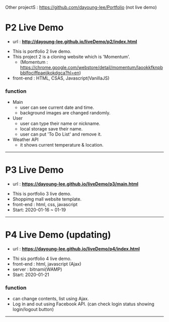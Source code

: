 Other projectS : https://github.com/dayoung-lee/Portfolio (not live demo)
# P2 Live Demo
+ url : <b>http://dayoung-lee.github.io/liveDemo/p2/index.html</b>
- This is portfolio 2 live demo.
- This project 2 is a cloning website which is 'Momentum'.
  + (Momentum : https://chrome.google.com/webstore/detail/momentum/laookkfknpbbblfpciffpaejjkokdgca?hl=en)
- front-end : HTML, CSAS, Javascript(VanillaJS)

### function
+ Main
  + user can see current date and time.
  + background images are changed randomly.
+ User
  + user can type their name or nickname.
  + local storage save their name.
  + user can put 'To Do List' and remove it.
+ Weather API
  + it shows current temperature & location.  
--------
# P3 Live Demo
+ url : <b>https://dayoung-lee.github.io/liveDemo/p3/main.html</b>
- This is portfolio 3 live demo.
- Shoppimg mall website template.
- front-end : html, css, javascript
- Start: 2020-01-16 ~ 01-19
---------
# P4 Live Demo (updating)
+ url : <b>https://dayoung-lee.github.io/liveDemo/p4/index.html</b>
- Thi sis portfolio 4 live demo.
- front-end : html, javascript (Ajax)
- server : bitnami(WAMP)
- Start: 2020-01-21

### function
  + can change contents, list using Ajax.
  + Log in and out using Facebook API. (can check login status showing login/logout button)
---------

